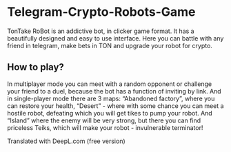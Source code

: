 # Telegram-Crypto-Robots-Game
TonTake RoBot is an addictive bot, in clicker game format. It has a beautifully designed and easy to use interface. Here you can battle with any friend in telegram, make bets in TON and upgrade your robot for crypto.


## How to play?
In multiplayer mode you can meet with a random opponent or challenge your friend to a duel, because the bot has a function of inviting by link. 
And in single-player mode there are 3 maps: “Abandoned factory”, where you can restore your health, “Desert” - where with some chance you can meet a hostile robot, defeating which you will get tikes to pump your robot.
And “Island” where the enemy will be very strong, but there you can find priceless Teiks, which will make your robot - invulnerable terminator!

Translated with DeepL.com (free version)
